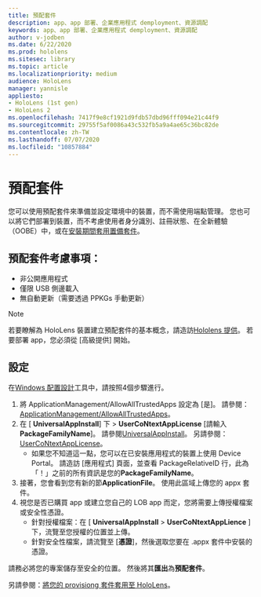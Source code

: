 ```yaml
---
title: 預配套件
description: app、app 部署、企業應用程式 demployment、資源調配
keywords: app、app 部署、企業應用程式 demployment、資源調配
author: v-jodben
ms.date: 6/22/2020
ms.prod: hololens
ms.sitesec: library
ms.topic: article
ms.localizationpriority: medium
audience: HoloLens
manager: yannisle
appliesto:
- HoloLens (1st gen)
- HoloLens 2
ms.openlocfilehash: 7417f9e8cf1921d9fdb57dbd96fff094e21c44f9
ms.sourcegitcommit: 29755f5af0086a43c532fb5a9a4ae65c36bc82de
ms.contentlocale: zh-TW
ms.lasthandoff: 07/07/2020
ms.locfileid: "10857884"
---
```

# 預配套件

您可以使用預配套件來準備並設定環境中的裝置，而不需使用端點管理。 您也可以將它們部署到裝置，而不考慮使用者身分識別、註冊狀態、在全新體驗（OOBE）中，或在[安裝期間套用置備套件](https://docs.microsoft.com/hololens/hololens-provisioning##apply-a-provisioning-package-to-hololens-during-setup)。

## 預配套件考慮事項：
* 非公開應用程式
* 僅限 USB 側邊載入
* 無自動更新（需要透過 PPKGs 手動更新）

> [!NOTE] 
> 若要瞭解為 HoloLens 裝置建立預配套件的基本概念，請造訪[Hololens 提供](https://docs.microsoft.com/hololens/hololens-provisioning)。 若要部署 app，您必須從 [高級提供] 開始。 

## 設定

在[Windows 配置設計](https://www.microsoft.com/store/productId/9NBLGGH4TX22)工具中，請按照4個步驟進行。

1. 將 ApplicationManagement/AllowAllTrustedApps 設定為 [是]。 請參閱： [ApplicationManagement/AllowAllTrustedApps](https://docs.microsoft.com/windows/client-management/mdm/policy-csp-applicationmanagement#applicationmanagement-allowalltrustedapps)。
2. 在 [ **UniversalAppInstall**] 下  >  **UserCoNtextAppLicense** [請輸入**PackageFamilyName**]。 請參閱[UniversalAppInstall](https://docs.microsoft.com/windows/configuration/wcd/wcd-universalappinstall)。 另請參閱： [UserCoNtextAppLicense](https://docs.microsoft.com/windows/configuration/wcd/wcd-universalappinstall#usercontextapplicense)。
    - 如果您不知道這一點，您可以在已安裝應用程式的裝置上使用 Device Portal。 請造訪 [應用程式] 頁面，並查看 PackageRelativeID 行，此為「！」之前的所有資訊是您的**PackageFamilyName**。
3. 接著，您會看到您有新的節**ApplicationFile**。 使用此區域上傳您的 appx 套件。 
4. 視您是否已購買 app 或建立您自己的 LOB app 而定，您將需要上傳授權檔案或安全性憑證。
    - 針對授權檔案：在 [ **UniversalAppInstall**  >  **UserCoNtextAppLience** ] 下，流覽至您授權的位置並上傳。 
    - 針對安全性檔案，請流覽至 [**憑證**]，然後選取您要在 .appx 套件中安裝的憑證。 

請務必將您的專案儲存至安全的位置。 然後將其**匯出**為**預配套件**。  
    
另請參閱：[將您的 provisiong 套件套用至 HoloLens](https://docs.microsoft.com/hololens/hololens-provisioning#apply-a-provisioning-package-to-hololens-during-setup)。
